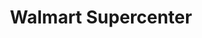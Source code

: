 ---
title: "Walmart Supercenter"
url: /charlotte/walmart-supercenter-galleria-boulevard/
shop: Supermarkt
---